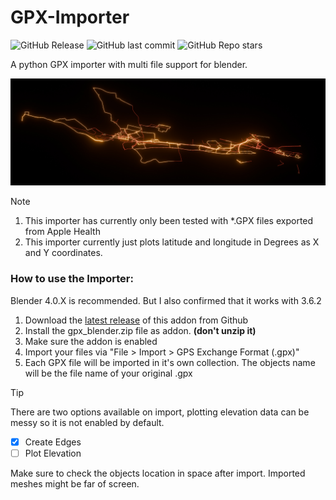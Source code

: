 # GPX-Importer
![GitHub Release](https://img.shields.io/github/v/release/zuggamasta/GPX-Importer?include_prereleases&style=flat-square&logo=blender&logoColor=white) ![GitHub last commit](https://img.shields.io/github/last-commit/zuggamasta/GPX-Importer?style=flat-square) ![GitHub Repo stars](https://img.shields.io/github/stars/zuggamasta/GPX-Importer?style=flat-square)


A python GPX importer with multi file support for blender.

![Large set of *.GPX rendered at once](_examples/preview.jpg)

> [!note]
> 1. This importer has currently only been tested with *.GPX files exported from Apple Health
> 2. This importer currently just plots latitude and longitude in Degrees as X and Y coordinates.

### How to use the Importer:
Blender 4.0.X is recommended. But I also confirmed that it works with 3.6.2
1. Download the [latest release](https://github.com/zuggamasta/GPX-Importer/releases/tag/v0.1.1-alpha) of this addon from Github
2. Install the gpx_blender.zip file as addon. **(don't unzip it)**
3. Make sure the addon is enabled
4. Import your files via "File > Import > GPS Exchange Format (.gpx)"
5. Each GPX file will be imported in it's own collection. The objects name will be the file name of your original .gpx
> [!tip]
> There are two options available on import, plotting elevation data can be messy so it is not enabled by default.
> - [x] Create Edges
> - [ ] Plot Elevation

Make sure to check the objects location in space after import. Imported meshes might be far of screen.
